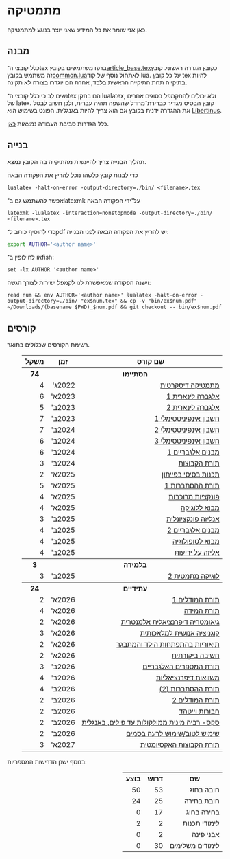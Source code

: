 # מתמטיקה

כאן אני שומר את כל המידע שאני יוצר בנוגע למתמטיקה.

## מבנה
כלל קובצי ה־tex ברפו משתמשים בקובץ<a href="./article_base.tex">article_base.tex</a>כקובץ הגדרה ראשוני.
קובץ זה משתמש בקובץ<a href="./common.lua">common.lua</a>לאתחול נוסף של קוד lua.
על כל קובץ tex להיות בתיקייה תחת התיקייה הראשית בלבד, אחרת הם יוגדרו בצורה לא תקינה.

נשים לב כי כלל קובצי ה־tex הם בתקן lualatex, ולא יכולים להתקמפל בסוגים אחרים של latex.
קובץ הבסיס מגדיר כברירת־מחדל שהשפה תהיה עברית, ולכן חשוב לבטל את ההגדרה ידנית בקובץ אם הוא צריך להיות באנגלית.
הפונט בשימוש הוא [Libertinus](https://github.com/alerque/libertinus).

כלל הגדרות סביבת העבודה נמצאות [כאן](https://github.com/D95-waka/DotFiles/tree/master/nvim).

## בנייה
תהליך הבנייה צריך להיעשות מהתיקייה בה הקובץ נמצא.

כדי לבנות קובץ כלשהו נוכל להריץ את הפקודה הבאה
```console
lualatex -halt-on-error -output-directory=./bin/ <filename>.tex
```
אפשר להשתמש גם ב־latexmk על־ידי הפקודה הבאה
```console
latexmk -lualatex -interaction=nonstopmode -output-directory=./bin/ <filename>.tex
```

כדי להוסיף כותב ל־pdf יש להריץ את הפקודה הבאה לפני הבנייה:
```bash
export AUTHOR='<author name>'
```
או לחילופין ב־fish:
```fish
set -lx AUTHOR '<author name>'
```
וישנה הפקודה שמאפשרת לנו לקמפל ישירות לצורך הגשה:
```fish
read num && env AUTHOR='<author name>' lualatex -halt-on-error -output-directory=./bin/ "ex$num.tex" && cp -v "bin/ex$num.pdf" ~/Downloads/(basename $PWD)_$num.pdf && git checkout -- bin/ex$num.pdf
```


## קורסים
רשימת הקורסים שכלולים בתואר.
<table dir="rtl">
    <tr>
        <th>שם קורס</th>
        <th>זמן</th>
        <th>משקל</th>
    </tr>
    <tr>
        <th colspan="2">הסתיימו</th>
        <th>74</th>
    </tr>
    <tr>
        <td><a href="./discrete_mathematics">מתמטיקה דיסקרטית</a></td>
        <td>2022ג'</td>
        <td>4</td>
    </tr>
    <tr>
        <td><a href="./linear_algebra_1">אלגברה לינארית 1</a></td>
        <td>2023א'</td>
        <td>6</td>
    </tr>
    <tr>
        <td><a href="./linear_algebra_2">אלגברה לינארית 2</a></td>
        <td>2023ב'</td>
        <td>5</td>
    </tr>
    <tr>
        <td><a href="./calculus_1">חשבון אינפיניטסימלי 1</a></td>
        <td>2023ב'</td>
        <td>7</td>
    </tr>
    <tr>
        <td><a href="./calculus_2">חשבון אינפיניטסימלי 2</a></td>
        <td>2024ב'</td>
        <td>7</td>
    </tr>
    <tr>
        <td><a href="./calculus_3">חשבון אינפיניטסימלי 3</a></td>
        <td>2024ב'</td>
        <td>6</td>
    </tr>
    <tr>
        <td><a href="./algebraic_structures_1">מבנים אלגבריים 1</a></td>
        <td>2024ב'</td>
        <td>6</td>
    </tr>
    <tr>
        <td><a href="./set_theory">תורת הקבוצות</a></td>
        <td>2024ב'</td>
        <td>3</td>
    </tr>
    <tr>
        <td><a href="https://shnaton.huji.ac.il/index.php/NewSyl/76631">תכנות בסיסי בפייתון</a></td>
        <td>2025א'</td>
        <td>2</td>
    </tr>
    <tr>
        <td><a href="./probability_theory_1">תורת ההסתברות 1</a></td>
        <td>2025א'</td>
        <td>5</td>
    </tr>
    <tr>
        <td><a href="https://shnaton.huji.ac.il/index.php/NewSyl/80519">פונקציות מרוכבות</a></td>
        <td>2025א'</td>
        <td>4</td>
    </tr>
    <tr>
        <td><a href="https://shnaton.huji.ac.il/index.php/NewSyl/80423">מבוא ללוגיקה</a></td>
        <td>2025א'</td>
        <td>4</td>
    </tr>
    <tr>
        <td><a href="https://shnaton.huji.ac.il/index.php/NewSyl/80417">אנליזה פונקציונלית</a></td>
        <td>2025ב'</td>
        <td>3</td>
    </tr>
    <tr>
        <td><a href="https://shnaton.huji.ac.il/index.php/NewSyl/80446/">מבנים אלגבריים 2</a></td>
        <td>2025ב'</td>
        <td>4</td>
    </tr>
    <tr>
        <td><a href="https://shnaton.huji.ac.il/index.php/NewSyl/80516">מבוא לטופולוגיה</a></td>
        <td>2025ב'</td>
        <td>4</td>
    </tr>
    <tr>
        <td><a href="https://shnaton.huji.ac.il/index.php/NewSyl/80416">אליזה על יריעות</a></td>
        <td>2025ב'</td>
        <td>4</td>
    </tr>
    <tr>
        <th colspan="2">בלמידה</th>
        <th>3</th>
    </tr>
    <tr>
        <td><a href="https://shnaton.huji.ac.il/index.php/NewSyl/80424">לוגיקה מתמטית 2</a></td>
        <td>2025ב'</td>
        <td>3</td>
    </tr>
    <tr>
        <th colspan="2">עתידיים</th>
        <th>24</th>
    </tr>
    <tr>
        <td><a href="https://shnaton.huji.ac.il/index.php/NewSyl/80616">תורת המודלים 1</a></td>
        <td>2026א'</td>
        <td>2</td>
    </tr>
    <tr>
        <td><a href="https://shnaton.huji.ac.il/index.php/NewSyl/80517">תורת המידה</a></td>
        <td>2026א'</td>
        <td>4</td>
    </tr>
    <tr>
        <td><a href="https://shnaton.huji.ac.il/index.php/NewSyl/80560">גיאומטריה דיפרנציאלית אלמנטרית</a></td>
        <td>2026א'</td>
        <td>2</td>
    </tr>
    <tr>
        <td><a href="https://shnaton.huji.ac.il/index.php/NewSyl/6178">קוגניציה אנושית למלאכותית</a></td>
        <td>2026א'</td>
        <td>3</td>
    </tr>
    <tr>
        <td><a href="https://shnaton.huji.ac.il/index.php/NewSyl/03053">תיאוריות בהתפתחות הילד והמתבגר</a></td>
        <td>2026א'</td>
        <td>2</td>
    </tr>
    <tr>
        <td><a href="https://shnaton.huji.ac.il/index.php/NewSyl/15005">חשיבה ביקורתית</a></td>
        <td>2026א'</td>
        <td>2</td>
    </tr>
    <tr>
        <td><a href="https://shnaton.huji.ac.il/index.php/NewSyl/80756">תורת המספרים האלגבריים</a></td>
        <td>2026ב'</td>
        <td>3</td>
    </tr>
    <tr>
        <td><a href="https://shnaton.huji.ac.il/index.php/NewSyl/80320">משוואות דיפרנציאליות</a></td>
        <td>2026ב'</td>
        <td>4</td>
    </tr>
    <tr>
        <td><a href="https://shnaton.huji.ac.il/index.php/NewSyl/80421">תורת ההסתברות (2)</a></td>
        <td>2026ב'</td>
        <td>4</td>
    </tr>
    <tr>
        <td><a href="https://shnaton.huji.ac.il/index.php/NewSyl/80824">תורת המודלים 2</a></td>
        <td>2026ב'</td>
        <td>2</td>
    </tr>
    <tr>
        <td><a href="https://shnaton.huji.ac.il/index.php/NewSyl/80985">חבורות וייטהד</a></td>
        <td>2026ב'</td>
        <td>2</td>
    </tr>
    <tr>
        <td><a href="https://shnaton.huji.ac.il/index.php/NewSyl/72159">סקס- רביה מינית ממולקולות עד פילים, באנגלית</a></td>
        <td>2026ב'</td>
        <td>2</td>
    </tr>
    <tr>
        <td><a href="https://shnaton.huji.ac.il/index.php/NewSyl/72159">שימוש לטוב/שימוש לרעה בסמים</a></td>
        <td>2026ב'</td>
        <td>2</td>
    </tr>
    <tr>
        <td><a href="https://shnaton.huji.ac.il/index.php/NewSyl/80650">תורת הקבוצות האקסיומטית</a></td>
        <td>2027א'</td>
        <td>3</td>
    </tr>
</table>

בנוסף ישנן הדרישות המספריות:
<table dir="rtl">
    <tr>
        <th>שם</th>
        <th>דרוש</th>
        <th>בוצע</th>
    </tr>
    <tr>
        <td>חובה בחוג</td>
        <td>53</td>
        <td>50</td>
    </tr>
    <tr>
        <td>חובת בחירה</td>
        <td>25</td>
        <td>24</td>
    </tr>
    <tr>
        <td>בחירה בחוג</td>
        <td>17</td>
        <td>0</td>
    </tr>
    <tr>
        <td>לימודי תכנות</td>
        <td>2</td>
        <td>2</td>
    </tr>
    <tr>
        <td>אבני פינה</td>
        <td>2</td>
        <td>0</td>
    </tr>
    <tr>
        <td>לימודים משלימים</td>
        <td>30</td>
        <td>0</td>
    </tr>
</table>
